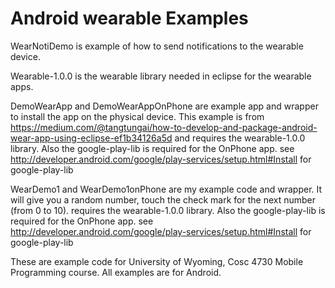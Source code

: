 Android wearable Examples
========

WearNotiDemo  is example of how to send notifications to the wearable device.

Wearable-1.0.0 is the wearable library needed in eclipse for the wearable apps.

DemoWearApp and DemoWearAppOnPhone are example app and wrapper to install the app on the physical device.
  This example is from https://medium.com/@tangtungai/how-to-develop-and-package-android-wear-app-using-eclipse-ef1b34126a5d 
   and requires the wearable-1.0.0 library.  Also the google-play-lib is required for the OnPhone app.
   see http://developer.android.com/google/play-services/setup.html#Install for google-play-lib
   
WearDemo1 and WearDemo1onPhone are my example code and wrapper.
  It will give you a random number, touch the check mark for the next number (from 0 to 10). 
  requires the wearable-1.0.0 library.  Also the google-play-lib is required for  the OnPhone app.
  see http://developer.android.com/google/play-services/setup.html#Install for google-play-lib

These are example code for University of Wyoming, Cosc 4730 Mobile Programming course. All examples are for Android.
